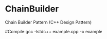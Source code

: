 ChainBuilder
============

Chain Builder Pattern  (C++ Design Pattern)

#Compile
gcc -lstdc++ example.cpp -o example

